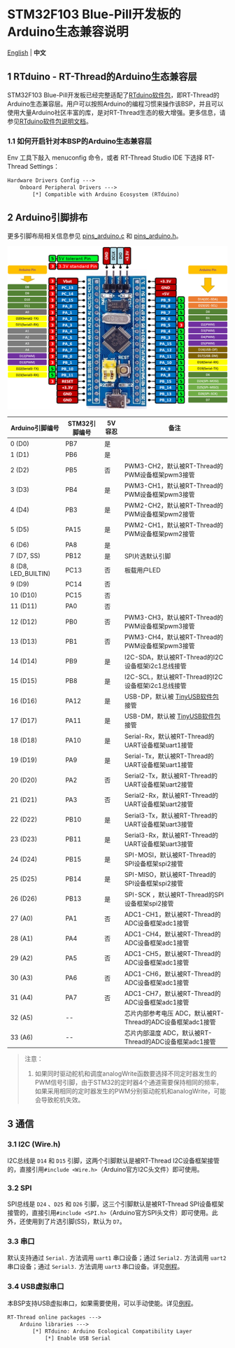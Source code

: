 # STM32F103 Blue-Pill开发板的Arduino生态兼容说明

[English](README.md) | **中文**

## 1 RTduino - RT-Thread的Arduino生态兼容层

STM32F103 Blue-Pill开发板已经完整适配了[RTduino软件包](https://github.com/RTduino/RTduino)，即RT-Thread的Arduino生态兼容层。用户可以按照Arduino的编程习惯来操作该BSP，并且可以使用大量Arduino社区丰富的库，是对RT-Thread生态的极大增强。更多信息，请参见[RTduino软件包说明文档](https://github.com/RTduino/RTduino)。

### 1.1 如何开启针对本BSP的Arduino生态兼容层

Env 工具下敲入 menuconfig 命令，或者 RT-Thread Studio IDE 下选择 RT-Thread Settings：

```Kconfig
Hardware Drivers Config --->
    Onboard Peripheral Drivers --->
        [*] Compatible with Arduino Ecosystem (RTduino)
```

## 2 Arduino引脚排布

更多引脚布局相关信息参见 [pins_arduino.c](pins_arduino.c) 和 [pins_arduino.h](pins_arduino.h)。

![blue-pill-f103-pinout](blue-pill-f103-pinout.jpg)

| Arduino引脚编号         | STM32引脚编号 | 5V容忍 | 备注                                                                        |
| ------------------- | --------- | ---- | ------------------------------------------------------------------------- |
| 0 (D0)              | PB7       | 是    |                                                                           |
| 1 (D1)              | PB6       | 是    |                                                                           |
| 2 (D2)              | PB5       | 否    | PWM3-CH2，默认被RT-Thread的PWM设备框架pwm3接管                                       |
| 3 (D3)              | PB4       | 是    | PWM3-CH1，默认被RT-Thread的PWM设备框架pwm3接管                                       |
| 4 (D4)              | PB3       | 是    | PWM2-CH2，默认被RT-Thread的PWM设备框架pwm2接管                                       |
| 5 (D5)              | PA15      | 是    | PWM2-CH1，默认被RT-Thread的PWM设备框架pwm2接管                                       |
| 6 (D6)              | PA8       | 是    |                                                                           |
| 7 (D7, SS)          | PB12      | 是    | SPI片选默认引脚                                                                 |
| 8 (D8, LED_BUILTIN) | PC13      | 否    | 板载用户LED                                                                   |
| 9 (D9)              | PC14      | 否    |                                                                           |
| 10 (D10)            | PC15      | 否    |                                                                           |
| 11 (D11)            | PA0       | 否    |                                                                           |
| 12 (D12)            | PB0       | 否    | PWM3-CH3，默认被RT-Thread的PWM设备框架pwm3接管                                       |
| 13 (D13)            | PB1       | 否    | PWM3-CH4，默认被RT-Thread的PWM设备框架pwm3接管                                       |
| 14 (D14)            | PB9       | 是    | I2C-SDA，默认被RT-Thread的I2C设备框架i2c1总线接管                                      |
| 15 (D15)            | PB8       | 是    | I2C-SCL，默认被RT-Thread的I2C设备框架i2c1总线接管                                      |
| 16 (D16)            | PA12      | 是    | USB-DP，默认被 [TinyUSB软件包](https://github.com/RT-Thread-packages/tinyusb) 接管 |
| 17 (D17)            | PA11      | 是    | USB-DM，默认被 [TinyUSB软件包](https://github.com/RT-Thread-packages/tinyusb) 接管 |
| 18 (D18)            | PA10      | 是    | Serial-Rx，默认被RT-Thread的UART设备框架uart1接管                                    |
| 19 (D19)            | PA9       | 是    | Serial-Tx，默认被RT-Thread的UART设备框架uart1接管                                    |
| 20 (D20)            | PA2       | 否    | Serial2-Tx，默认被RT-Thread的UART设备框架uart2接管                                   |
| 21 (D21)            | PA3       | 否    | Serial2-Rx，默认被RT-Thread的UART设备框架uart2接管                                   |
| 22 (D22)            | PB10      | 是    | Serial3-Tx，默认被RT-Thread的UART设备框架uart3接管                                   |
| 23 (D23)            | PB11      | 是    | Serial3-Rx，默认被RT-Thread的UART设备框架uart3接管                                   |
| 24 (D24)            | PB15      | 是    | SPI-MOSI，默认被RT-Thread的SPI设备框架spi2接管                                       |
| 25 (D25)            | PB14      | 是    | SPI-MISO，默认被RT-Thread的SPI设备框架spi2接管                                       |
| 26 (D26)            | PB13      | 是    | SPI-SCK ，默认被RT-Thread的SPI设备框架spi2接管                                       |
| 27 (A0)             | PA1       | 否    | ADC1-CH1，默认被RT-Thread的ADC设备框架adc1接管                                       |
| 28 (A1)             | PA4       | 否    | ADC1-CH4，默认被RT-Thread的ADC设备框架adc1接管                                       |
| 29 (A2)             | PA5       | 否    | ADC1-CH5，默认被RT-Thread的ADC设备框架adc1接管                                       |
| 30 (A3)             | PA6       | 否    | ADC1-CH6，默认被RT-Thread的ADC设备框架adc1接管                                       |
| 31 (A4)             | PA7       | 否    | ADC1-CH7，默认被RT-Thread的ADC设备框架adc1接管                                       |
| 32 (A5)             | --        |      | 芯片内部参考电压 ADC，默认被RT-Thread的ADC设备框架adc1接管                                   |
| 33 (A6)             | --        |      | 芯片内部温度 ADC，默认被RT-Thread的ADC设备框架adc1接管                                     |

> 注意：
> 
> 1. 如果同时驱动舵机和调度analogWrite函数要选择不同定时器发生的PWM信号引脚，由于STM32的定时器4个通道需要保持相同的频率，如果采用相同的定时器发生的PWM分别驱动舵机和analogWrite，可能会导致舵机失效。

## 3 通信

### 3.1 I2C (Wire.h)

I2C总线是 `D14` 和 `D15` 引脚，这两个引脚默认是被RT-Thread I2C设备框架接管的，直接引用`#include <Wire.h>`（Arduino官方I2C头文件）即可使用。

### 3.2 SPI

SPI总线是 `D24` 、`D25` 和 `D26` 引脚，这三个引脚默认是被RT-Thread SPI设备框架接管的，直接引用`#include <SPI.h>`（Arduino官方SPI头文件）即可使用。此外，还使用到了片选引脚(SS)，默认为 `D7`。

### 3.3 串口

默认支持通过 `Serial.` 方法调用 `uart1` 串口设备；通过 `Serial2.` 方法调用 `uart2` 串口设备；通过 `Serial3.` 方法调用 `uart3` 串口设备。详见[例程](https://github.com/RTduino/RTduino/blob/master/examples/Basic/helloworld.cpp)。

### 3.4 USB虚拟串口

本BSP支持USB虚拟串口，如果需要使用，可以手动使能。详见[例程](https://github.com/RTduino/RTduino/tree/master/examples/USBSerial)。

```Kconfig
RT-Thread online packages --->
    Arduino libraries --->
        [*] RTduino: Arduino Ecological Compatibility Layer
            [*] Enable USB Serial
```
